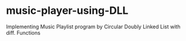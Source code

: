 # music-player-using-DLL
 Implementing Music Playlist program by Circular Doubly Linked List with diff. Functions
